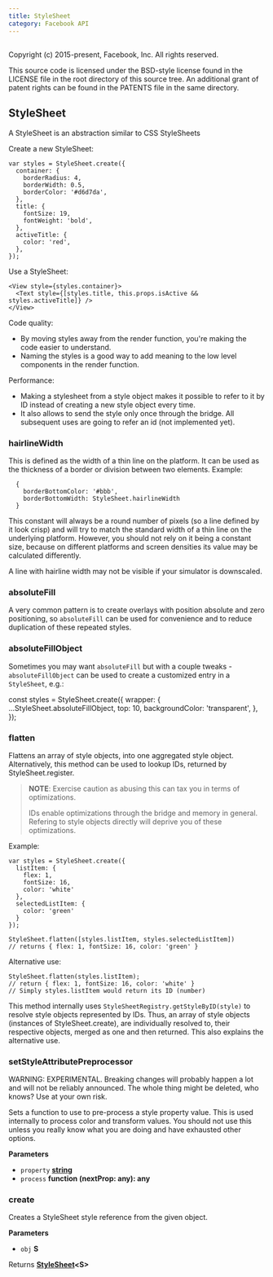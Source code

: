 ```yaml
---
title: StyleSheet
category: Facebook API
---
```

<!-- Generated by documentation.js. Update this documentation by updating the source code. -->

## 

Copyright (c) 2015-present, Facebook, Inc.
All rights reserved.

This source code is licensed under the BSD-style license found in the
LICENSE file in the root directory of this source tree. An additional grant
of patent rights can be found in the PATENTS file in the same directory.

## StyleSheet

A StyleSheet is an abstraction similar to CSS StyleSheets

Create a new StyleSheet:

    var styles = StyleSheet.create({
      container: {
        borderRadius: 4,
        borderWidth: 0.5,
        borderColor: '#d6d7da',
      },
      title: {
        fontSize: 19,
        fontWeight: 'bold',
      },
      activeTitle: {
        color: 'red',
      },
    });

Use a StyleSheet:

    <View style={styles.container}>
      <Text style={[styles.title, this.props.isActive && styles.activeTitle]} />
    </View>

Code quality:

-   By moving styles away from the render function, you're making the code
    easier to understand.
-   Naming the styles is a good way to add meaning to the low level components
    in the render function.

Performance:

-   Making a stylesheet from a style object makes it possible to refer to it
    by ID instead of creating a new style object every time.
-   It also allows to send the style only once through the bridge. All
    subsequent uses are going to refer an id (not implemented yet).

### hairlineWidth

This is defined as the width of a thin line on the platform. It can be
used as the thickness of a border or division between two elements.
Example:

      {
        borderBottomColor: '#bbb',
        borderBottomWidth: StyleSheet.hairlineWidth
      }

This constant will always be a round number of pixels (so a line defined
by it look crisp) and will try to match the standard width of a thin line
on the underlying platform. However, you should not rely on it being a
constant size, because on different platforms and screen densities its
value may be calculated differently.

A line with hairline width may not be visible if your simulator is downscaled.

### absoluteFill

A very common pattern is to create overlays with position absolute and zero positioning,
so `absoluteFill` can be used for convenience and to reduce duplication of these repeated
styles.

### absoluteFillObject

Sometimes you may want `absoluteFill` but with a couple tweaks - `absoluteFillObject` can be
used to create a customized entry in a `StyleSheet`, e.g.:

  const styles = StyleSheet.create({
    wrapper: {
      ...StyleSheet.absoluteFillObject,
      top: 10,
      backgroundColor: 'transparent',
    },
  });

### flatten

Flattens an array of style objects, into one aggregated style object.
Alternatively, this method can be used to lookup IDs, returned by
StyleSheet.register.

> **NOTE**: Exercise caution as abusing this can tax you in terms of
> optimizations.
>
> IDs enable optimizations through the bridge and memory in general. Refering
> to style objects directly will deprive you of these optimizations.

Example:

    var styles = StyleSheet.create({
      listItem: {
        flex: 1,
        fontSize: 16,
        color: 'white'
      },
      selectedListItem: {
        color: 'green'
      }
    });

    StyleSheet.flatten([styles.listItem, styles.selectedListItem])
    // returns { flex: 1, fontSize: 16, color: 'green' }

Alternative use:

    StyleSheet.flatten(styles.listItem);
    // return { flex: 1, fontSize: 16, color: 'white' }
    // Simply styles.listItem would return its ID (number)

This method internally uses `StyleSheetRegistry.getStyleByID(style)`
to resolve style objects represented by IDs. Thus, an array of style
objects (instances of StyleSheet.create), are individually resolved to,
their respective objects, merged as one and then returned. This also explains
the alternative use.

### setStyleAttributePreprocessor

WARNING: EXPERIMENTAL. Breaking changes will probably happen a lot and will
not be reliably announced. The whole thing might be deleted, who knows? Use
at your own risk.

Sets a function to use to pre-process a style property value. This is used
internally to process color and transform values. You should not use this
unless you really know what you are doing and have exhausted other options.

**Parameters**

-   `property` **[string](https://developer.mozilla.org/en-US/docs/Web/JavaScript/Reference/Global_Objects/String)** 
-   `process` **function (nextProp: any): any** 

### create

Creates a StyleSheet style reference from the given object.

**Parameters**

-   `obj` **S** 

Returns **[StyleSheet](#stylesheet)&lt;S>** 
